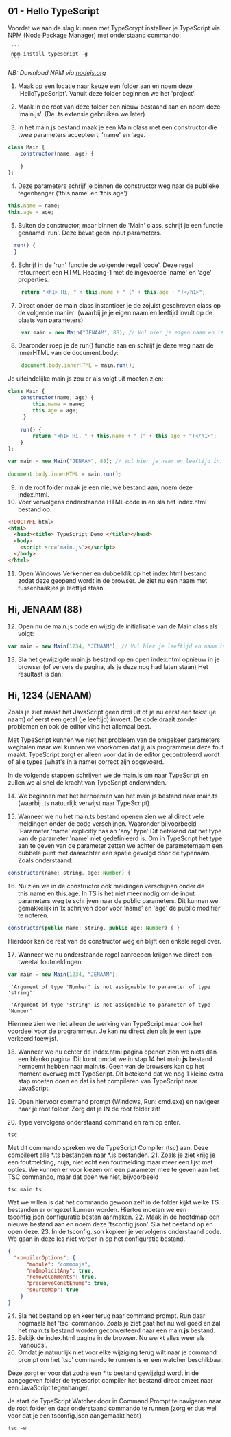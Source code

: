 ## 01 - Hello TypeScript

Voordat we aan de slag kunnen met TypeScrypt installeer je TypeScript via NPM (Node Package Manager) met onderstaand commando:

     ```
     npm install typescript -g
     ```  
   *NB: Download NPM via [nodejs.org](https://nodejs.org/en/)*


1. Maak op een locatie naar keuze een folder aan en noem deze 'HelloTypeScript'. Vanuit deze folder beginnen we het 'project'.

2. Maak in de root van deze folder een nieuw bestaand aan en noem deze 'main.js'. (De .ts extensie gebruiken we later) 

3. In het main.js bestand maak je een Main class met een constructor die twee parameters accepteert, 'name' en 'age. 
  ```javascript
  class Main {
      constructor(name, age) {
          
      }
  };
  ```
4. Deze parameters schrijf je binnen de constructor weg naar de publieke tegenhanger ('this.name' en 'this.age')
  ```javascript
  this.name = name;
  this.age = age;
  ```
5. Buiten de constructor, maar binnen de 'Main' class, schrijf je een functie genaamd 'run'. Deze bevat geen input parameters.
```javascript
  run() {
  }
  ```
6. Schrijf in de 'run' functie de volgende regel 'code'. Deze regel retourneert een HTML Heading-1 met de ingevoerde 'name' en 'age' properties.    
      ```javascript
       return "<h1> Hi, " + this.name + " (" + this.age + ")</h1>";  
      ```  
      
7. Direct onder de main class instantieer je de zojuist geschreven class op de volgende manier: (waarbij je je eigen naam en leeftijd invult op de plaats van parameters)
      ```javascript
       var main = new Main("JENAAM", 88); // Vul hier je eigen naam en leeftijd in.  
      ```  
8. Daaronder roep je de run() functie aan en schrijf je deze weg naar de innerHTML van de document.body:
      ```javascript
       document.body.innerHTML = main.run();  
      ```  
 Je uiteindelijke main.js zou er als volgt uit moeten zien:

 ```javascript
 class Main {
     constructor(name, age) {
         this.name = name;
         this.age = age;
      }
     
     run() {
         return "<h1> Hi, " + this.name + " (" + this.age + ")</h1>";
     }
 };
 
 var main = new Main("JENAAM", 88); // Vul hier je naam en leeftijd in.
     
 document.body.innerHTML = main.run();
 ```

9. In de root folder maak je een nieuwe bestand aan, noem deze index.html.
10. Voer vervolgens onderstaande HTML code in en sla het index.html bestand op. 
 ```html
 <!DOCTYPE html>
 <html>
   <head><title> TypeScript Demo </title></head>
   <body>
     <script src='main.js'></script>
   </body>
 </html>
 ```

11. Open Windows Verkenner en dubbelklik op het index.html bestand zodat deze geopend wordt in de browser. Je ziet nu een naam met tussenhaakjes je leeftijd staan.
  ## Hi, JENAAM (88)

12. Open nu de main.js code en wijzig de initialisatie van de Main class als volgt:
  ```javascript
  var main = new Main(1234, "JENAAM"); // Vul hier je leeftijd en naam in.
  ```

13. Sla het gewijzigde main.js bestand op en open index.html opnieuw in je browser (of ververs de pagina, als je deze nog had laten staan) Het resultaat is dan:
  ## Hi, 1234 (JENAAM)

  Zoals je ziet maakt het JavaScript geen drol uit of je nu eerst een tekst (je naam) of eerst een getal (je leeftijd) invoert. De code draait zonder problemen en ook de editor vind het allemaal best.
  
  Met TypeScript kunnen we niet het probleem van de omgekeer parameters weghalen maar wel kunnen we voorkomen dat jij als programmeur deze fout maakt. 
  TypeScript zorgt er alleen voor dat in de editor gecontroleerd wordt of alle types (what's in a name) correct zijn opgevoerd.
  
  In de volgende stappen schrijven we de main.js om naar TypeScript en zullen we al snel de kracht van TypeScript ondervinden.
  
14. We beginnen met het hernoemen van het main.js bestand naar main.ts (waarbij .ts natuurlijk verwijst naar TypeScript)

15. Wanneer we nu het main.ts bestand openen zien we al direct vele meldingen onder de code verschijnen. Waaronder bijvoorbeeld 'Parameter 'name' explicitly has an 'any' type' 
  Dit betekend dat het type van de parameter 'name' niet gedefinieerd is. Om in TypeScript het type aan te geven van de parameter zetten we achter de parameternaam een dubbele punt met daarachter een spatie gevolgd door de typenaam. Zoals onderstaand:
  ```javascript 
  constructor(name: string, age: Number) {
  ```
16. Nu zien we in de constructor ook meldingen verschijnen onder de this.name en this.age. In TS is het niet meer nodig om de input parameters weg te schrijven naar de public parameters.
  Dit kunnen we gemakkelijk in 1x schrijven door voor 'name' en 'age' de public modifier te noteren. 
  ```javascript 
  constructor(public name: string, public age: Number) { }
  ```
  Hierdoor kan de rest van de constructor weg en blijft een enkele regel over.
  
17. Wanneer we nu onderstaande regel aanroepen krijgen we direct een tweetal foutmeldingen: 
  ```javascript
  var main = new Main(1234, "JENAAM");
  ```
  
  ```
   'Argument of type 'Number' is not assignable to parameter of type 'string''

   'Argument of type 'string' is not assignable to parameter of type 'Number''
  ```
  Hiermee zien we niet alleen de werking van TypeScript maar ook het voordeel voor de programmeur. Je kan nu direct zien als je een type verkeerd toewijst.
   
18. Wanneer we nu echter de index.html pagina openen zien we niets dan een blanko pagina.
  Dit komt omdat we in stap 14 het main.**js** bestand hernoemt hebben naar main.**ts**. Geen van de browsers kan op het moment overweg met TypeScript. 
  Dit betekend dat we nog 1 kleine extra stap moeten doen en dat is het compileren van TypeScript naar JavaScript.
  
19. Open hiervoor command prompt (Windows, Run: cmd.exe) en navigeer naar je root folder. Zorg dat je IN de root folder zit!
20. Type vervolgens onderstaand command en ram op enter.
  ```
  tsc
  ```
  Met dit commando spreken we de TypeScript Compiler (tsc) aan. Deze compileert alle *.ts bestanden naar *.js bestanden.
21. Zoals je ziet krijg je een foutmelding, nuja, niet echt een foutmelding maar meer een lijst met opties. 
  We kunnen er voor kiezen om een parameter mee te geven aan het TSC commando, maar dat doen we niet, bijvoorbeeld
  ```
  tsc main.ts
  ```
  Wat we willen is dat het commando gewoon zelf in de folder kijkt welke TS bestanden er omgezet kunnen worden.
  Hiertoe moeten we een tsconfig.json configuratie bestan aanmaken.
22. Maak in de hoofdmap een nieuwe bestand aan en noem deze 'tsconfig.json'. Sla het bestand op en open deze.
23. In de tsconfig.json kopieer je vervolgens onderstaand code. We gaan in deze les niet verder in op het configuratie bestand. 
  ```json
  {
    "compilerOptions": {
        "module": "commonjs",
        "noImplicitAny": true,
        "removeComments": true,
        "preserveConstEnums": true,
        "sourceMap": true
      }
  }
  ```
24. Sla het bestand op en keer terug naar command prompt. Run daar nogmaals het 'tsc' commando.
  Zoals je ziet gaat het nu wel goed en zal het main.**ts** bestand worden geconverteerd naar een main.**js** bestand.
25. Bekijk de index.html pagina in de browser. Nu werkt alles weer als 'vanouds'.
26. Omdat je natuurlijk niet voor elke wijziging terug wilt naar je command prompt om het 'tsc' commando te runnen is er een watcher beschikbaar.

  Deze zorgt er voor dat zodra een *.ts bestand gewijzigd wordt in de aangegeven folder de typescript compiler het bestand direct omzet naar een JavaScript tegenhanger.
  
  Je start de TypeScript Watcher door in Command Prompt te navigeren naar de root folder en daar onderstaand commando te runnen (zorg er dus wel voor dat je een tsconfig.json aangemaakt hebt)
  ```
  tsc -w
  ```